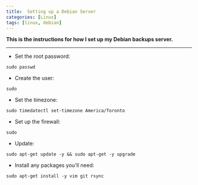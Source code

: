 ```yaml
---
title:  Setting up a Debian Server
categories: [Linux]
tags: [linux, debian]
---
```


**This is the instructions for how I set up my Debian backups server.**

---

- Set the root password:
```terminal
sudo passwd
```

- Create the user:
```terminal
sudo
```

- Set the timezone:
```terminal
sudo timedatectl set-timezone America/Toronto
```

- Set up the firewall:
```terminal
sudo
```

- Update:
```terminal
sudo apt-get update -y && sudo apt-get -y upgrade
```

- Install any packages you'll need:
```terminal
sudo apt-get install -y vim git rsync
```
